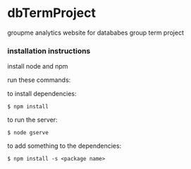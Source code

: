 # dbTermProject
groupme analytics website for datababes group term project 

### installation instructions
install node and npm

run these commands: 

to install dependencies:
```
$ npm install 
```

to run the server:
```
$ node gserve
```

to add something to the dependencies:
```
$ npm install -s <package name>
```
